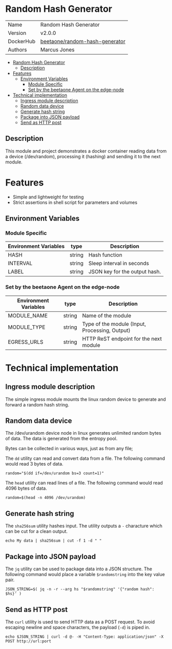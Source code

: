 # Random Hash Generator

|           |                                                                             |
| --------- | --------------------------------------------------------------------------- |
| Name      | Random Hash Generator                                                       |
| Version   | v2.0.0                                                                      |
| DockerHub | [beetaone/random-hash-generator](https://hub.docker.com/r/beetaone/random-hash-generator) |
| Authors   | Marcus Jones                                                                |

- [Random Hash Generator](#random-hash-generator)
  - [Description](#description)
- [Features](#features)
  - [Environment Variables](#environment-variables)
    - [Module Specific](#module-specific)
    - [Set by the beetaone Agent on the edge-node](#set-by-the-beetaone-agent-on-the-edge-node)
- [Technical implementation](#technical-implementation)
  - [Ingress module description](#ingress-module-description)
  - [Random data device](#random-data-device)
  - [Generate hash string](#generate-hash-string)
  - [Package into JSON payload](#package-into-json-payload)
  - [Send as HTTP post](#send-as-http-post)

## Description

This module and project demonstrates a docker container reading data from a device (/dev/random), processing it (hashing) and sending it to the next module.

# Features

-   Simple and lightweight for testing
-   Strict assertions in shell script for parameters and volumes

## Environment Variables

### Module Specific

| Environment Variables | type   | Description                   |
| --------------------- | ------ | ----------------------------- |
| HASH                  | string | Hash function                 |
| INTERVAL              | string | Sleep interval in seconds     |
| LABEL                 | string | JSON key for the output hash. |

### Set by the beetaone Agent on the edge-node

| Environment Variables | type   | Description                                    |
| --------------------- | ------ | ---------------------------------------------- |
| MODULE_NAME           | string | Name of the module                             |
| MODULE_TYPE           | string | Type of the module (Input, Processing, Output) |
| EGRESS_URLS           | string | HTTP ReST endpoint for the next module         |

# Technical implementation

## Ingress module description

The simple ingress module mounts the linux random device to generate and forward a random hash string.

## Random data device

The /dev/urandom device node in linux generates unlimited random bytes of data. The data is generated from the entropy pool.

Bytes can be collected in various ways, just as from any file;

The `dd` utility can read and convert data from a file. The following command would read 3 bytes of data.

`random="$(dd if=/dev/urandom bs=3 count=1)"`

The `head` utility can read lines of a file. The following command would read 4096 bytes of data.

`random=$(head -n 4096 /dev/urandom)`

## Generate hash string

The `sha256sum` utility hashes input. The utility outputs a `-` characture which can be cut for a clean output.

`echo My data | sha256sum | cut -f 1 -d " "`

## Package into JSON payload

The `jq` utility can be used to package data into a JSON structure. The following command would place a variable `$randomstring` into the key value pair.

`JSON_STRING=$( jq -n -r --arg hs "$randomstring" '{"random hash": $hs}' )`

## Send as HTTP post

The `curl` utility is used to send HTTP data as a POST request. To avoid escaping newline and space characters, the payload (`-d`) is piped in.

`echo $JSON_STRING | curl -d @- -H "Content-Type: application/json" -X POST http://url:port`
